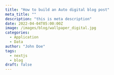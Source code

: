 ```yaml
---
title: "How to build an Auto digital blog post"
meta_title: ""
description: "this is meta description"
date: 2022-04-04T05:00:00Z
image: /images/blog/wallpaper_digital.jpg
categories:
  - Application
  - Data
author: "John Doe"
tags:
  - nextjs
  - blog
draft: false
---
```



